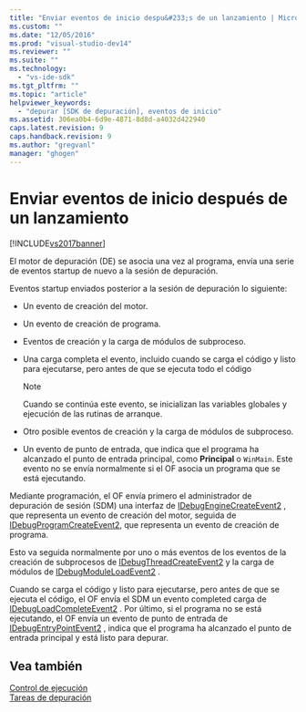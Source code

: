 ```yaml
---
title: "Enviar eventos de inicio despu&#233;s de un lanzamiento | Microsoft Docs"
ms.custom: ""
ms.date: "12/05/2016"
ms.prod: "visual-studio-dev14"
ms.reviewer: ""
ms.suite: ""
ms.technology: 
  - "vs-ide-sdk"
ms.tgt_pltfrm: ""
ms.topic: "article"
helpviewer_keywords: 
  - "depurar [SDK de depuración], eventos de inicio"
ms.assetid: 306ea0b4-6d9e-4871-8d8d-a4032d422940
caps.latest.revision: 9
caps.handback.revision: 9
ms.author: "gregvanl"
manager: "ghogen"
---
```

# Enviar eventos de inicio despu&#233;s de un lanzamiento
[!INCLUDE[vs2017banner](../../code-quality/includes/vs2017banner.md)]

El motor de depuración \(DE\) se asocia una vez al programa, envía una serie de eventos startup de nuevo a la sesión de depuración.  
  
 Eventos startup enviados posterior a la sesión de depuración lo siguiente:  
  
-   Un evento de creación del motor.  
  
-   Un evento de creación de programa.  
  
-   Eventos de creación y la carga de módulos de subproceso.  
  
-   Una carga completa el evento, incluido cuando se carga el código y listo para ejecutarse, pero antes de que se ejecuta todo el código  
  
    > [!NOTE]
    >  Cuando se continúa este evento, se inicializan las variables globales y ejecución de las rutinas de arranque.  
  
-   Otro posible eventos de creación y la carga de módulos de subproceso.  
  
-   Un evento de punto de entrada, que indica que el programa ha alcanzado el punto de entrada principal, como **Principal** o `WinMain`.  Este evento no se envía normalmente si el OF asocia un programa que se está ejecutando.  
  
 Mediante programación, el OF envía primero el administrador de depuración de sesión \(SDM\) una interfaz de [IDebugEngineCreateEvent2](../../extensibility/debugger/reference/idebugenginecreateevent2.md) , que representa un evento de creación del motor, seguida de [IDebugProgramCreateEvent2](../../extensibility/debugger/reference/idebugprogramcreateevent2.md), que representa un evento de creación de programa.  
  
 Esto va seguida normalmente por uno o más eventos de los eventos de la creación de subprocesos de [IDebugThreadCreateEvent2](../../extensibility/debugger/reference/idebugthreadcreateevent2.md) y la carga de módulos de [IDebugModuleLoadEvent2](../../extensibility/debugger/reference/idebugmoduleloadevent2.md) .  
  
 Cuando se carga el código y listo para ejecutarse, pero antes de que se ejecuta el código, el OF envía el SDM un evento completed carga de [IDebugLoadCompleteEvent2](../../extensibility/debugger/reference/idebugloadcompleteevent2.md) .  Por último, si el programa no se está ejecutando, el OF envía un evento de punto de entrada de [IDebugEntryPointEvent2](../../extensibility/debugger/reference/idebugentrypointevent2.md) , indica que el programa ha alcanzado el punto de entrada principal y está listo para depurar.  
  
## Vea también  
 [Control de ejecución](../../extensibility/debugger/control-of-execution.md)   
 [Tareas de depuración](../../extensibility/debugger/debugging-tasks.md)